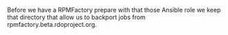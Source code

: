 Before we have a RPMFactory prepare with that those Ansible
role we keep that directory that allow us to backport jobs
from rpmfactory.beta.rdoproject.org.
